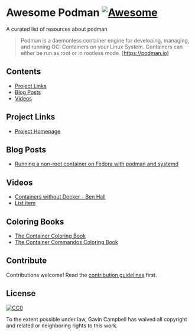 # Awesome Podman [![Awesome](https://awesome.re/badge.svg)](https://awesome.re)

A curated list of resources about podman

> Podman is a daemonless container engine for developing, managing, and running OCI Containers on your Linux System. Containers can either be run as root or in rootless mode. [https://podman.io]


## Contents

- [Project Links](#Project-Links)
- [Blog Posts](#Blog-Posts)
- [Videos](#Videos)

## Project Links
 - [Project Homepage](https://podman.io/)

## Blog Posts
 - [Running a non-root container on Fedora with podman and systemd ](https://blog.christophersmart.com/2019/09/20/running-a-non-root-container-on-fedora-with-podman-and-systemd/)
## Videos


- [Containers without Docker - Ben Hall](https://www.youtube.com/watch?v=1RetLodCL1g) 
- [List item](http://example.com)

## Coloring Books

 - [The Container Coloring Book](https://github.com/fedoradesign/coloringbook-containers/blob/master/Print-Ready/Web.pdf)
 - [The Container Commandos Coloring Book](https://github.com/mairin/coloringbook-container-commandos/blob/master/Web.pdf)

## Contribute

Contributions welcome! Read the [contribution guidelines](contributing.md) first.


## License

[![CC0](https://mirrors.creativecommons.org/presskit/buttons/88x31/svg/cc-zero.svg)](https://creativecommons.org/publicdomain/zero/1.0)

To the extent possible under law, Gavin Campbell has waived all copyright and
related or neighboring rights to this work.
